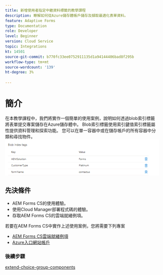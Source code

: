 ```yaml
---
title: 新增使用者指定中繼資料標籤的教學課程
description: 瞭解如何從Azure儲存體帳戶儲存及擷取最適化表單資料。
feature: Adaptive Forms
type: Documentation
role: Developer
level: Beginner
version: Cloud Service
topic: Integrations
kt: 14501
source-git-commit: b770fc33ee0752911135d1a94144406bad8f295b
workflow-type: tm+mt
source-wordcount: '139'
ht-degree: 3%

---
```


# 簡介

在本教學課程中，我們將實作一個簡單的使用案例，說明如何透過blob索引標籤將表單提交專案儲存在Azure儲存體中。 Blob索引標籤使用索引鍵值索引標籤屬性提供資料管理和探索功能。 您可以在單一容器中或在儲存帳戶的所有容器中分類和尋找物件。
![blob-index-tags](assets/blob-with-index-tags.png)

## 先決條件

* AEM Forms CS的使用體驗。
* 使用Cloud Manager部署程式碼的體驗。
* 存取AEM Forms CS的雲端就緒例項。

若要在AEM Forms CS中實作上述使用案例，您將需要下列專案

* [AEM Forms CS雲端就緒例項](https://experienceleague.adobe.com/docs/experience-manager-learn/cloud-service/forms/developing-for-cloud-service/intellij-and-aem-sync.html?lang=en#set-up-aem-author-instance)
* [Azure入口網站帳戶](https://portal.azure.com/)


### 後續步驟

[extend-choice-group-components](./extend-choice-group-components.md)
